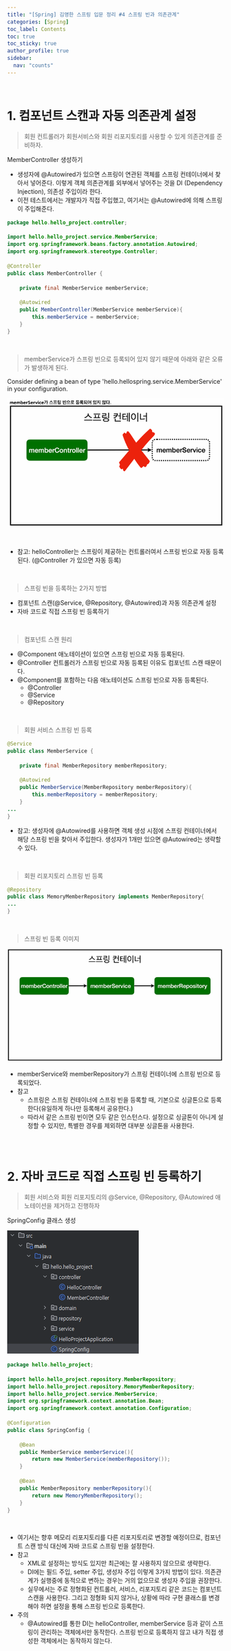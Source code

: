 ```yaml
---
title: "[Spring] 김영한 스프링 입문 정리 #4 스프링 빈과 의존관계"
categories: [Spring]
toc_label: Contents
toc: true
toc_sticky: true
author_profile: true
sidebar:
  nav: "counts"
---
```


<br>

# 1. 컴포넌트 스캔과 자동 의존관계 설정

> 회원 컨트롤러가 회원서비스와 회원 리포지토리를 사용할 수 있게 의존관계를 준비하자.

MemberController 생성하기

- 생성자에 @Autowired가 있으면 스프링이 연관된 객체를 스프링 컨테이너에서 찾아서 넣어준다. 이렇게 객체 의존관계를 외부에서 넣어주는 것을 DI (Dependency Injection), 의존성 주입이라 한다.
- 이전 테스트에서는 개발자가 직접 주입했고, 여기서는 @Autowired에 의해 스프링이 주입해준다.

```java
package hello.hello_project.controller;

import hello.hello_project.service.MemberService;
import org.springframework.beans.factory.annotation.Autowired;
import org.springframework.stereotype.Controller;

@Controller
public class MemberController {

    private final MemberService memberService;

    @Autowired
    public MemberController(MemberService memberService){
        this.memberService = memberService;
    }
}
```

<br>

> memberService가 스프링 빈으로 등록되어 있지 않기 때문에 아래와 같은 오류가 발생하게 된다.

Consider defining a bean of type 'hello.hellospring.service.MemberService' in your configuration.

![](/assets/images/2024/2024-07-01-12-49-46.png)

<br>

- 참고: helloController는 스프링이 제공하는 컨트롤러여서 스프링 빈으로 자동 등록된다. (@Controller 가 있으면 자동 등록)

<br>

> 스프링 빈을 등록하는 2가지 방법

- 컴포넌트 스캔(@Service, @Repository, @Autowired)과 자동 의존관계 설정
- 자바 코드로 직접 스프링 빈 등록하기

<br>

> 컴포넌트 스캔 원리

- @Component 애노테이션이 있으면 스프링 빈으로 자동 등록된다.
- @Controller 컨트롤러가 스프링 빈으로 자동 등록된 이유도 컴포넌트 스캔 때문이다.
- @Component를 포함하는 다음 애노테이션도 스프링 빈으로 자동 등록된다.
  - @Controller
  - @Service
  - @Repository

<br>

> 회원 서비스 스프링 빈 등록

```java
@Service
public class MemberService {

    private final MemberRepository memberRepository;

    @Autowired
    public MemberService(MemberRepository memberRepository){
        this.memberRepository = memberRepository;
    }
...
}
```

- 참고: 생성자에 @Autowired를 사용하면 객체 생성 시점에 스프링 컨테이너에서 해당 스프링 빈을 찾아서 주입한다. 생성자가 1개만 있으면 @Autowired는 생략할 수 있다.

<br>

> 회원 리포지토리 스프링 빈 등록

```java
@Repository
public class MemoryMemberRepository implements MemberRepository{
...
}
```

<br>

> 스프링 빈 등록 이미지

![](/assets/images/2024/2024-07-01-12-52-47.png)

- memberService와 memberRepository가 스프링 컨테이너에 스프링 빈으로 등록되었다.
- 참고
  - 스프링은 스프링 컨테이너에 스프링 빈을 등록할 때, 기본으로 싱글톤으로 등록한다(유일하게 하나만 등록해서 공유한다.)
  - 따라서 같은 스프링 빈이면 모두 같은 인스턴스다. 설정으로 싱글톤이 아니게 설정할 수 있지만, 특별한 경우를 제외하면 대부분 싱글톤을 사용한다.

<br><br>

# 2. 자바 코드로 직접 스프링 빈 등록하기

> 회원 서비스와 회원 리포지토리의 @Service, @Repository, @Autowired 애노테이션을 제거하고 진행하자

SpringConfig 클래스 생성

![](/assets/images/2024/2024-07-01-13-56-28.png)

```java
package hello.hello_project;

import hello.hello_project.repository.MemberRepository;
import hello.hello_project.repository.MemoryMemberRepository;
import hello.hello_project.service.MemberService;
import org.springframework.context.annotation.Bean;
import org.springframework.context.annotation.Configuration;

@Configuration
public class SpringConfig {

    @Bean
    public MemberService memberService(){
        return new MemberService(memberRepository());
    }

    @Bean
    public MemberRepository memberRepository(){
        return new MemoryMemberRepository();
    }
}

```

<br>

- 여기서는 향후 메모리 리포지토리를 다른 리포지토리로 변경할 예정이므로, 컴포넌트 스캔 방식 대신에 자바 코드로 스프링 빈을 설정한다.
- 참고
  - XML로 설정하는 방식도 있지만 최근에는 잘 사용하지 않으므로 생략한다.
  - DI에는 필드 주입, setter 주입, 생성자 주입 이렇게 3가지 방법이 있다. 의존관계가 실행중에 동적으로 변하는 경우는 거의 없으므로 생성자 주입을 권장한다.
  - 실무에서는 주로 정형화된 컨트롤러, 서비스, 리포지토리 같은 코드는 컴포넌트 스캔을 사용한다. 그리고 정형화 되지 않거나, 상황에 따라 구현 클래스를 변경해야 하면 설정을 통해 스프링 빈으로 등록한다.<br>
- 주의
  - @Autowired를 통한 DI는 helloController, memberService 등과 같이 스프링이 관리하는 객체에서만 동작한다. 스프링 빈으로 등록하지 않고 내가 직접 생성한 객체에서는 동작하지 않는다.

<br>
